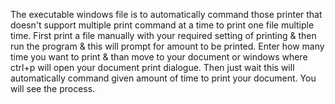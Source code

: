 The executable windows file is to automatically command those printer that doesn't support multiple print command at a time to print one file multiple time. First print a file manually with your required setting of printing & then run the program & this will prompt for amount to be printed. Enter how many time you want to print & than move to your document or windows where ctrl+p will open your document print dialogue. Then just wait this will automatically command given amount of time to print your document. You will see the process.
